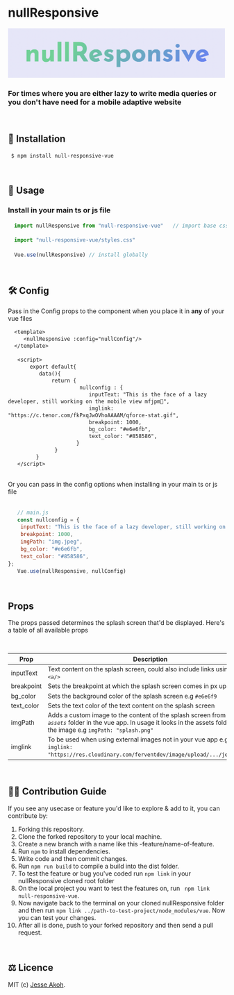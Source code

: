 # nullResponsive

<div align="left">
  <img width="500px" src="https://github.com/Akohjesse/nullResponsive/blob/main/src/assets/logo.png?raw=true">
  <br>
  <h3>For times where you are either lazy to write media queries or you don't have need for a mobile adaptive website</h3> 
</div>
<br>

## 💾 Installation
```
 $ npm install null-responsive-vue
```
<br>

## 📄 Usage
### Install in your main ts or js file

```jsx
  import nullResponsive from "null-responsive-vue"   // import base css file
  
  import "null-responsive-vue/styles.css"
  
  Vue.use(nullResponsive) // install globally
```
<br>

##  🛠 Config 
Pass in the Config props to the component when you place it in <b>any</b> of your vue files

```vue
  <template>
     <nullResponsive :config="nullConfig"/>
  </template>
   
   <script>
       export default{
          data(){
              return {
                       nullconfig : {
                          inputText: "This is the face of a lazy developer, still working on the mobile view mfjpm🙏",
                          imglink: "https://c.tenor.com/fkPxqJwOVhoAAAAM/qforce-stat.gif",
                          breakpoint: 1000,
                          bg_color: "#e6e6fb",
                          text_color: "#858586",
                      }
               }
         }
   </script>
```
<br>
Or you can pass in the config options when installing in your main ts or js file 

<br>
<br>

```js
   // main.js
   const nullconfig = {
    inputText: "This is the face of a lazy developer, still working on the mobile view mfjpm🙏🏽",
    breakpoint: 1000,
    imgPath: "img.jpeg",
    bg_color: "#e6e6fb",
    text_color: "#858586",
};
   Vue.use(nullResponsive, nullConfig)
```
<br> 

## Props
The props passed determines the splash screen that'd be displayed. Here's a table of all available props 

<br>

| Prop | Description | Type | Default
| --- | --- | --- | --- |
| inputText | Text content on the splash screen, could also include links using `<a><a/>` | *`string`* | none |
| breakpoint | Sets the breakpoint at which the splash screen comes in px up  e.g. `1000` | *`number`* | *`1000`* |
| bg_color | Sets the background color of the splash screen e.g `#e6e6f9` | *`string`* | `#fffff`|
| text_color | Sets the text color of the text content on the splash screen | *`string`* | *`black`*|
| imgPath | Adds a custom image to the content of the splash screen from the *`assets`* folder in the vue app. In usage it looks in the assets folder for the image e.g `imgPath: "splash.png"` | *`string`* | none|
| imglink | To be used when using external images not in your vue app e.g <br> `imglink: "https://res.cloudinary.com/ferventdev/image/upload/.../jesse.svg"` | *`string`* | none|
<br>


## 👷🏽 Contribution Guide

If you see any usecase or feature you'd like to explore & add to it, you can contribute by:

1. Forking this repository.
2. Clone the forked repository to your local machine.
3. Create a new branch with a name like this -feature/name-of-feature.
4. Run `npm` to install dependencies.
5. Write code and then commit changes.
6. Run `npm run build` to compile a build into the dist folder.
7. To test the feature or bug you've coded run ` npm link ` in your nullResponsive cloned root folder
8. On the local project you want to test the features on, run ` npm link null-responsive-vue`.
9. Now navigate back to the terminal on your cloned nullResponsive folder and then run `npm link ../path-to-test-project/node_modules/vue`. Now you can test your changes.
10. After all is done, push to your forked repository and then send a pull request.

<br>

## ⚖️ Licence

MIT (c) [Jesse Akoh](https://akohjesse.com).
